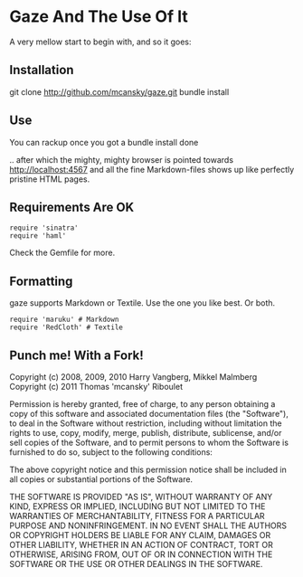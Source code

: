 # Gaze And The Use Of It
A very mellow start to begin with, and so it goes:

## Installation

  git clone http://github.com/mcansky/gaze.git
  bundle install

## Use

You can rackup once you got a bundle install done
    
.. after which the mighty, mighty browser is pointed towards [http://localhost:4567](http://localhost:4567)
and all the fine Markdown-files shows up like perfectly pristine HTML pages.

## Requirements Are OK
    
    require 'sinatra'
    require 'haml'

Check the Gemfile for more.
    
## Formatting

gaze supports Markdown or Textile. Use the one you like best. Or both.

    require 'maruku' # Markdown
    require 'RedCloth' # Textile

## Punch me! With a Fork!
Copyright (c) 2008, 2009, 2010 Harry Vangberg, Mikkel Malmberg
Copyright (c) 2011 Thomas 'mcansky' Riboulet

Permission is hereby granted, free of charge, to any person
obtaining a copy of this software and associated documentation
files (the "Software"), to deal in the Software without
restriction, including without limitation the rights to use,
copy, modify, merge, publish, distribute, sublicense, and/or sell
copies of the Software, and to permit persons to whom the
Software is furnished to do so, subject to the following
conditions:

The above copyright notice and this permission notice shall be
included in all copies or substantial portions of the Software.

THE SOFTWARE IS PROVIDED "AS IS", WITHOUT WARRANTY OF ANY KIND,
EXPRESS OR IMPLIED, INCLUDING BUT NOT LIMITED TO THE WARRANTIES
OF MERCHANTABILITY, FITNESS FOR A PARTICULAR PURPOSE AND
NONINFRINGEMENT. IN NO EVENT SHALL THE AUTHORS OR COPYRIGHT
HOLDERS BE LIABLE FOR ANY CLAIM, DAMAGES OR OTHER LIABILITY,
WHETHER IN AN ACTION OF CONTRACT, TORT OR OTHERWISE, ARISING
FROM, OUT OF OR IN CONNECTION WITH THE SOFTWARE OR THE USE OR
OTHER DEALINGS IN THE SOFTWARE.
